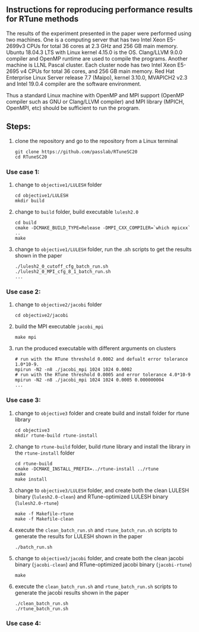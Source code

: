 ## Instructions for reproducing performance results for RTune methods

The results of the experiment presented in the paper were performed using two machines. One  is  a computing  server  that  has  two  Intel  Xeon  E5-2699v3  CPUs for total 36 cores at 2.3 GHz and 256 GB main memory. Ubuntu 18.04.3 LTS with Linux kernel 4.15.0  is  the  OS.  Clang/LLVM  9.0.0  compiler  and  OpenMP runtime  are  used  to  compile  the  programs. Another machine is LLNL Pascal  cluster.  Each  cluster  node  has  two  Intel  Xeon  E5-2695 v4 CPUs for total 36 cores, and 256 GB main memory. Red  Hat  Enterprise  Linux  Server  release  7.7  (Maipo),  kernel 3.10.0,  MVAPICH2  v2.3  and  Intel  19.0.4  compiler  are  the software environment.

Thus a standard Linux machine with OpenMP and MPI support (OpenMP compiler such as GNU or Clang/LLVM compiler)
and MPI library (MPICH, OpenMPI, etc) should be sufficient to run the program. 

## Steps:
1. clone the repository and go to the repository from a Linux terminal

    ```
    git clone https://github.com/passlab/RTuneSC20
    cd RTuneSC20
    ```

### Use case 1: 

1. change to `objective1/LULESH` folder

    ```
    cd objective1/LULESH
    mkdir build
    ```

2. change to `build` folder, build executable `lulesh2.0`
    ```
    cd build
    cmake -DCMAKE_BUILD_TYPE=Release -DMPI_CXX_COMPILER=`which mpicxx` ..
    make
    ```
3. change to `objective1/LULESH` folder, run the .sh scripts to get the results shown in the paper
    ```
    ./lulesh2_0_cutoff_cfg_batch_run.sh
    ./lulesh2_0_MPI_cfg_8_1_batch_run.sh
    ...
    ```

### Use case 2:

1. change to `objective2/jacobi` folder
    ```
    cd objective2/jacobi
    
    ```
2. build the MPI executable `jacobi_mpi`
    ```
    make mpi
    ````
3. run the produced executable with different arguments on clusters
    ```
    # run with the RTune threshold 0.0002 and defualt error tolerance 1.0*10-9.
    mpirun -N2 -n8 ./jacobi_mpi 1024 1024 0.0002
    # run with the RTune threshold 0.0005 and error tolerance 4.0*10-9
    mpirun -N2 -n8 ./jacobi_mpi 1024 1024 0.0005 0.000000004
    ...
    ```

### Use case 3: 

1. change to `objective3` folder and create build and install folder for rtune library
    ```
    cd objective3
    mkdir rtune-build rtune-install
    ```
1. change to `rtune-build` folder, build rtune library and install the library in the `rtune-install` folder
    ```
    cd rtune-build
    cmake -DCMAKE_INSTALL_PREFIX=../rtune-install ../rtune 
    make
    make install

    ```
1. change to `objective3/LULESH` folder, and create both the clean LULESH binary (`lulesh2.0-clean`) and RTune-optimized LULESH binary (`lulesh2.0-rtune`)

    ```
    make -f Makefile-rtune 
    make -f Makefile-clean
    ```
1. execute the `clean_batch_run.sh` and `rtune_batch_run.sh` scripts to generate the results for LULESH shown in the paper

    ```
    ./batch_run.sh
    ```
1. change to `objective3/jacobi` folder, and create both the clean jacobi binary (`jacobi-clean`) and RTune-optimized jacobi binary (`jacobi-rtune`)
    ```
    make
    ```
1. execute the `clean_batch_run.sh` and `rtune_batch_run.sh` scripts to generate the jacobi results shown in the paper
    ```
    ./clean_batch_run.sh
    ./rtune_batch_run.sh
    ```
    
### Use case 4:

